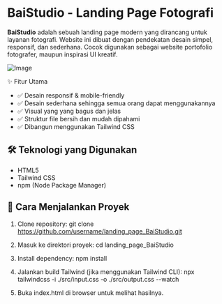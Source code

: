 # BaiStudio - Landing Page Fotografi

**BaiStudio** adalah sebuah landing page modern yang dirancang untuk layanan fotografi. Website ini dibuat dengan pendekatan desain simpel, responsif, dan sederhana. Cocok digunakan sebagai website portofolio fotografer, maupun inspirasi UI kreatif.

![Image](https://github.com/user-attachments/assets/4f170064-b967-4e9e-b64b-f32607e9e6f0)

✨ Fitur Utama

- ✅ Desain responsif & mobile-friendly
- ✅ Desain sederhana sehingga semua orang dapat menggunakannya
- ✅ Visual yang yang bagus dan jelas
- ✅ Struktur file bersih dan mudah dipahami
- ✅ Dibangun menggunakan Tailwind CSS

## 🛠 Teknologi yang Digunakan

- HTML5
- Tailwind CSS
- npm (Node Package Manager)

## 🚀 Cara Menjalankan Proyek

1. Clone repository:
   git clone https://github.com/username/landing_page_BaiStudio.git
   
2. Masuk ke direktori proyek:
   cd landing_page_BaiStudio
   
3. Install dependency:
   npm install
   
4. Jalankan build Tailwind (jika menggunakan Tailwind CLI):
   npx tailwindcss -i ./src/input.css -o ./src/output.css --watch
   
5. Buka index.html di browser untuk melihat hasilnya.


